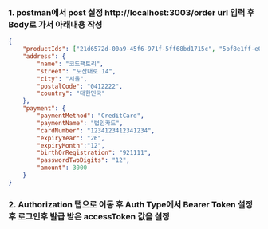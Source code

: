### 1. postman에서 post 설정 http://localhost:3003/order url 입력 후 Body로 가서 아래내용 작성
```json
{
    "productIds": ["21d6572d-00a9-45f6-971f-5ff68bd1715c", "5bf8e1ff-e091-4007-a151-b2a1cf3519fc"],
    "address": {
        "name": "코드팩토리",
        "street": "도산대로 14",
        "city": "서울",
        "postalCode": "0412222",
        "country": "대한민국"
    },
    "payment": {
        "paymentMethod": "CreditCard",
        "paymentName": "법인카드",
        "cardNumber": "1234123412341234",
        "expiryYear": "26",
        "expiryMonth":"12",
        "birthOrRegistration": "921111",
        "passwordTwoDigits": "12",
        "amount": 3000
    }
}
```

### 2. Authorization 탭으로 이동 후 Auth Type에서 Bearer Token 설정 후 로그인후 발급 받은 accessToken 값을 설정